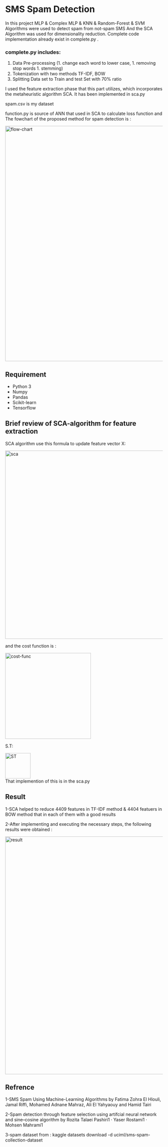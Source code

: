 
#  SMS Spam Detection

In this project MLP & Complex MLP & KNN & Random-Forest & SVM Algorithms were used to detect spam from not-spam SMS And the SCA Algorithm was used for dimensionality reduction.
Complete code implementation already exist in complete.py .

### complete.py includes:
1. Data Pre-processing (1. change each word to lower case, 1. removing stop words 1. stemming)
1. Tokenization with two methods TF-IDF, BOW
1. Splitting Data set to Train and test Set with 70% ratio
 
I used the feature extraction phase that this part utilizes, which incorporates the metaheuristic algorithm SCA. It has been implemented in sca.py






spam.csv is my dataset

function.py is source of ANN that used in SCA to calculate loss function 
and  The fowchart of the proposed method for spam detection is :

<div align="left">
<img width="750" alt="flow-chart" src="https://github.com/seper-sw/Spam-sms-detection/assets/94066230/5e736daf-833e-43d3-9e6e-bc69f63fd78a">
</div>





## Requirement

* Python 3 
* Numpy
* Pandas
* Scikit-learn
* Tensorflow


## Brief review of SCA-algorithm for feature extraction
SCA algorithm use this formula to update feature vector X:

<div align="left">
<img width="600" alt="sca" src="https://github.com/seper-sw/Spam-sms-detection/assets/94066230/1a3fd0f3-c162-4e32-aa14-36899b7e1b06">
</div>

and the cost function is :



<div align="left">
<img width="274" alt="cost-func" src="https://github.com/seper-sw/Spam-sms-detection/assets/94066230/44d81731-a115-4a08-8669-3f555950d813">
</div>

S.T:


<div align="left">
<img width="81" alt="ST" src="https://github.com/seper-sw/Spam-sms-detection/assets/94066230/bd4816bd-a624-469c-ae9d-63259f51e09a">
</div>
That implemention of this is in the sca.py


## Result
1-SCA helped to reduce 4409 features in TF-IDF method & 4404 featuers in BOW method that in each of them with a good results

2-After implementing and executing the necessary steps, the following results were obtained :

<div align="left">
<img width="758" alt="result" src="https://github.com/seper-sw/Spam-sms-detection/assets/94066230/ae64d75f-238b-49ca-8430-b781b68389b2">
</div>



## Refrence
1-SMS Spam Using Machine-Learning Algorithms by Fatima Zohra El Hlouli, Jamal Riffi, Mohamed Adnane Mahraz,
Ali El Yahyaouy and Hamid Tairi  


 2-Spam detection through feature selection using artifcial neural 
network and sine–cosine algorithm by Rozita Talaei Pashiri1
 · Yaser Rostami1  · Mohsen Mahrami1

 3-spam dataset from :
 kaggle datasets download -d uciml/sms-spam-collection-dataset
